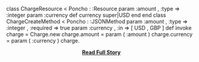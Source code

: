 <p>class ChargeResource < Poncho : :Resource   param :amount , :type => :integer   param :currency    def currency     super|USD   end end  class ChargeCreateMethod < Poncho : :JSONMethod   param :amount , :type => :integer , :required => true   param :currency , :in => [ USD , GBP ]    def invoke     charge = Charge.new     charge.amount = param ( :amount )     charge.currency = param ( :currency )     charge.</p>
<center><p><a href="https://github.com/stripe/poncho" style='padding:25px; font-sze:18px; font-weight: bold;'>Read Full Story</a></p></center>
